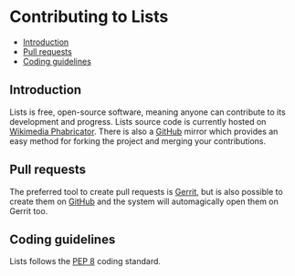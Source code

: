 # Contributing to Lists

- [Introduction](#introduction)
- [Pull requests](#pull-requests)
- [Coding guidelines](#coding-guidelines)

<a name="introduction"></a>
## Introduction

Lists is free, open-source software, meaning anyone can contribute to its development and progress. Lists source code is currently hosted on [Wikimedia Phabricator](https://phabricator.wikimedia.org/diffusion/TLST/). There is also a [GitHub](https://github.com/wikimedia/labs-tools-lists/) mirror which provides an easy method for forking the project and merging your contributions.

<a name="pull-requests"></a>
## Pull requests

The preferred tool to create pull requests is [Gerrit](https://gerrit.wikimedia.org/r/#/admin/projects/labs/tools/lists), but is also possible to create them on [GitHub](https://github.com/wikimedia/labs-tools-lists/) and the system will automagically open them on Gerrit too.

<a name="coding-guidelines"></a>
## Coding guidelines

Lists follows the [PEP 8](https://www.python.org/dev/peps/pep-0008/) coding standard.
